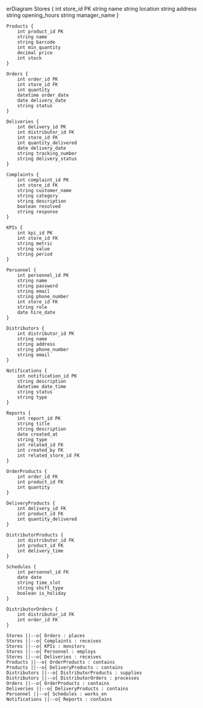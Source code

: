 erDiagram
    Stores {
        int store_id PK
        string name
        string location
        string address
        string opening_hours
        string manager_name
    }

    Products {
        int product_id PK
        string name
        string barcode
        int min_quantity
        decimal price
        int stock
    }

    Orders {
        int order_id PK
        int store_id FK
        int quantity
        datetime order_date
        date delivery_date
        string status
    }

    Deliveries {
        int delivery_id PK
        int distributor_id FK
        int store_id FK
        int quantity_delivered
        date delivery_date
        string tracking_number
        string delivery_status
    }

    Complaints {
        int complaint_id PK
        int store_id FK
        string customer_name
        string category
        string description
        boolean resolved
        string response
    }

    KPIs {
        int kpi_id PK
        int store_id FK
        string metric
        string value
        string period
    }

    Personnel {
        int personnel_id PK
        string name
        string password
        string email
        string phone_number
        int store_id FK
        string role
        date hire_date
    }

    Distributors {
        int distributor_id PK
        string name
        string address
        string phone_number
        string email
    }

    Notifications {
        int notification_id PK
        string description
        datetime date_time
        string status
        string type
    }

    Reports {
        int report_id PK
        string title
        string description
        date created_at
        string type
        int related_id FK
        int created_by FK
        int related_store_id FK
    }

    OrderProducts {
        int order_id FK
        int product_id FK
        int quantity
    }

    DeliveryProducts {
        int delivery_id FK
        int product_id FK
        int quantity_delivered
    }

    DistributorProducts {
        int distributor_id FK
        int product_id FK
        int delivery_time
    }

    Schedules {
        int personnel_id FK
        date date
        string time_slot
        string shift_type
        boolean is_holiday
    }

    DistributorOrders {
        int distributor_id FK
        int order_id FK
    }

    Stores ||--o{ Orders : places
    Stores ||--o{ Complaints : receives
    Stores ||--o{ KPIs : monitors
    Stores ||--o{ Personnel : employs
    Stores ||--o{ Deliveries : receives
    Products ||--o{ OrderProducts : contains
    Products ||--o{ DeliveryProducts : contains
    Distributors ||--o{ DistributorProducts : supplies
    Distributors ||--o{ DistributorOrders : processes
    Orders ||--o{ OrderProducts : contains
    Deliveries ||--o{ DeliveryProducts : contains
    Personnel ||--o{ Schedules : works_on
    Notifications ||--o{ Reports : contains
